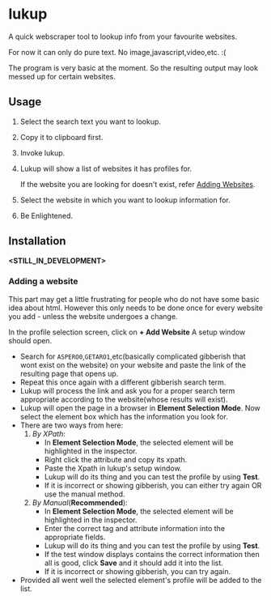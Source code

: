 # lukup
A quick webscraper tool to lookup info from your favourite websites.

For now it can only do pure text. No image,javascript,video,etc. :(

<!--It uses JSON files as configurations so it can already scrape from websites given the correct json.-->

The program is very basic at the moment. So the resulting output may look messed up for certain websites.

## Usage

1. Select the search text you want to lookup.

2. Copy it to clipboard first.

3. Invoke lukup.

4. Lukup will show a list of websites it has profiles for.

   If the website you are looking for doesn't exist, refer [Adding Websites](https://github.com/decent-man/lukup#adding-a-website).
5. Select the website in which you want to lookup information for.
6. Be Enlightened.

## Installation

**<STILL_IN_DEVELOPMENT>**

### Adding a website

This part may get a little frustrating for people who do not have some basic idea about html. 
However this only needs to be done once for every website you add - unless the website undergoes a change.

In the profile selection screen, click on **+ Add Website**
A setup window should open.
- Search for `ASPERO0`,`GETARO1`,etc(basically complicated gibberish that wont exist on the website) on your website and paste the link of the resulting page that opens up.
- Repeat this once again with a different gibberish search term.
- Lukup will process the link and ask you for a proper search term appropriate according to the website(whose results will exist).
- Lukup will open the page in a browser in **Element Selection Mode**. Now select the element box which has the information you look for.
- There are two ways from here:
    1. _By XPath_:
        - In **Element Selection Mode**, the selected element will be highlighted in the inspector.
        - Right click the attribute and copy its xpath.
        - Paste the Xpath in lukup's setup window.
        - Lukup will do its thing and you can test the profile by using **Test**.
        - If it is incorrect or showing gibberish, you can either try again OR use the manual method.
    2. _By Manual_(**Recommended**):
        - In **Element Selection Mode**, the selected element will be highlighted in the inspector.
        - Enter the correct tag and attribute information into the appropriate fields.
        - Lukup will do its thing and you can test the profile by using **Test**.
        - If the test window displays contains the correct information then all is good, click **Save** and it should add it into the list.
        - If it is incorrect or showing gibberish, you can try again.
- Provided all went well the selected element's profile will be added to the list.
